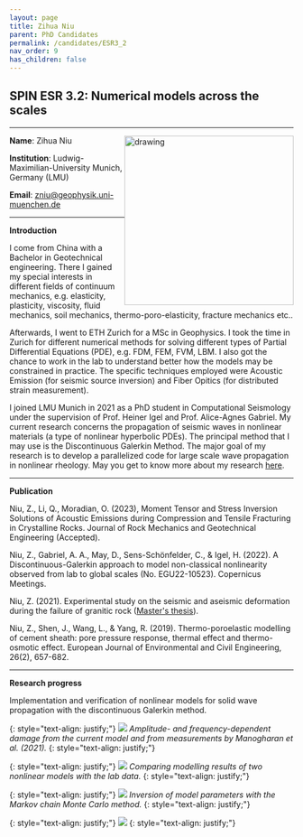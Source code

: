 ```yaml
---
layout: page
title: Zihua Niu
parent: PhD Candidates
permalink: /candidates/ESR3_2
nav_order: 9
has_children: false
---
```


## SPIN ESR 3.2: Numerical models across the scales

---
__Name__: Zihua Niu          <img src="/candidates/files/ESR3_2_1.jpg" alt="drawing" width="300" style="float:right"/>

__Institution__: Ludwig-Maximilian-University Munich, Germany (LMU)

__Email__: zniu@geophysik.uni-muenchen.de

---
__Introduction__

I come from China with a Bachelor in Geotechnical engineering. There I gained my special interests in different fields of continuum mechanics, e.g. elasticity, plasticity, viscosity, fluid mechanics, soil mechanics, thermo-poro-elasticity, fracture mechanics etc.. 

Afterwards, I went to ETH Zurich for a MSc in Geophysics. I took the time in Zurich for different numerical methods for solving different types of Partial Differential Equations (PDE), e.g. FDM, FEM, FVM, LBM. I also got the chance to work in the lab to understand better how the models may be constrained in practice. The specific techniques employed were Acoustic Emission (for seismic source inversion) and Fiber Opitics (for distributed strain measurement).

I joined LMU Munich in 2021 as a PhD student in Computational Seismology under the supervision of Prof. Heiner Igel and Prof. Alice-Agnes Gabriel. My current research concerns the propagation of seismic waves in nonlinear materials (a type of nonlinear hyperbolic PDEs). The principal method that I may use is the Discontinuous Galerkin Method. The major goal of my research is to develop a parallelized code for large scale wave propagation in nonlinear rheology. May you get to know more about my research [here](https://aangniu.github.io/).

---
__Publication__

Niu, Z., Li, Q., Moradian, O. (2023), Moment Tensor and Stress Inversion Solutions of Acoustic Emissions during Compression and Tensile Fracturing in Crystalline Rocks. Journal of Rock Mechanics and Geotechnical Engineering (Accepted).

Niu, Z., Gabriel, A. A., May, D., Sens-Schönfelder, C., & Igel, H. (2022). A Discontinuous-Galerkin approach to model non-classical nonlinearity observed from lab to global scales (No. EGU22-10523). Copernicus Meetings.

Niu, Z. (2021). Experimental study on the seismic and aseismic deformation during the failure of granitic rock ([Master's thesis](https://www.research-collection.ethz.ch/handle/20.500.11850/516187)).

Niu, Z., Shen, J., Wang, L., & Yang, R. (2019). Thermo-poroelastic modelling of cement sheath: pore pressure response, thermal effect and thermo-osmotic effect. European Journal of Environmental and Civil Engineering, 26(2), 657-682.

---
__Research progress__

Implementation and verification of nonlinear models for solid wave propagation with the discontinuous Galerkin method.

{: style="text-align: justify;"}
![](/candidates/files/esr3_2_2.png)
<span>*Amplitude- and frequency-dependent damage from the current model and from measurements by Manogharan et al. (2021).*</span>
{: style="text-align: justify;"}

{: style="text-align: justify;"}
![](/candidates/files/esr3_2_5.png)
<span>*Comparing modelling results of two nonlinear models with the lab data.*</span>
{: style="text-align: justify;"}

{: style="text-align: justify;"}
![](/candidates/files/esr3_2_4.png)
<span>*Inversion of model parameters with the Markov chain Monte Carlo method.*</span>
{: style="text-align: justify;"}

{: style="text-align: justify;"}
![](/candidates/files/esr3_2_3.png)
{: style="text-align: justify;"}





